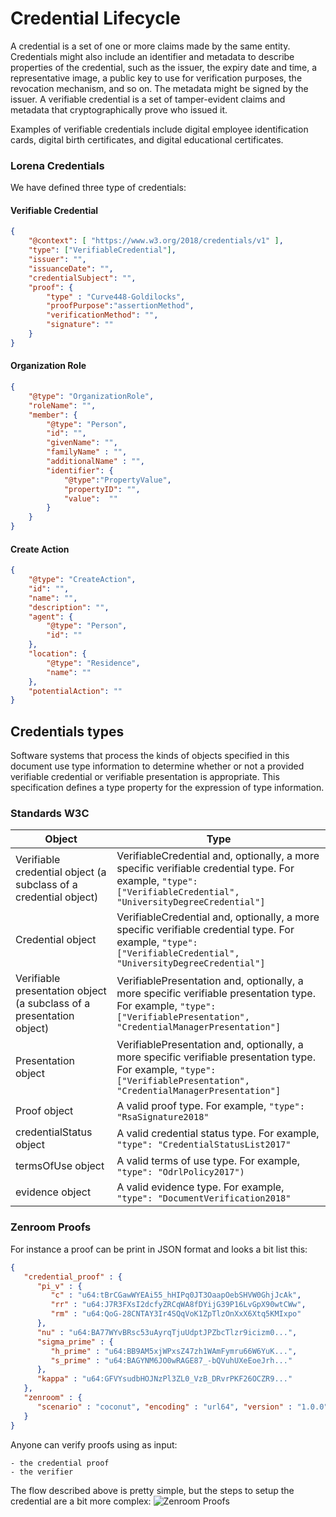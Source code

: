 # Credential Lifecycle
A credential is a set of one or more claims made by the same entity. Credentials might also include an identifier and metadata to describe properties of the credential, such as the issuer, the expiry date and time, a representative image, a public key to use for verification purposes, the revocation mechanism, and so on. The metadata might be signed by the issuer. A verifiable credential is a set of tamper-evident claims and metadata that cryptographically prove who issued it.

Examples of verifiable credentials include digital employee identification cards, digital birth certificates, and digital educational certificates.

### Lorena Credentials

We have defined three type of credentials:

#### Verifiable Credential

```json
{
    "@context": [ "https://www.w3.org/2018/credentials/v1" ],
    "type": ["VerifiableCredential"],
    "issuer": "",
    "issuanceDate": "",
    "credentialSubject": "",
    "proof": {
        "type" : "Curve448-Goldilocks",
        "proofPurpose":"assertionMethod",
        "verificationMethod": "",
        "signature": ""
    }
}
```

#### Organization Role

```json
{
    "@type": "OrganizationRole",
    "roleName": "",
    "member": {
        "@type": "Person",
        "id": "",
        "givenName": "",
        "familyName" : "",
        "additionalName" : "",
        "identifier": {
            "@type":"PropertyValue",
            "propertyID": "",
            "value":  ""
        }
    }
}
```

#### Create Action

```json
{
    "@type": "CreateAction",
    "id": "",
    "name": "",
    "description": "",
    "agent": {
        "@type": "Person",
        "id": ""
    },
    "location": {
        "@type": "Residence",
        "name": ""
    },
    "potentialAction": ""
}
```

## Credentials types

Software systems that process the kinds of objects specified in this document use type information to determine whether or not a provided verifiable credential or verifiable presentation is appropriate. This specification defines a type property for the expression of type information.

### Standards W3C
| Object | Type |
| -- | -- |
| Verifiable credential object (a subclass of a credential object)  | VerifiableCredential and, optionally, a more specific verifiable credential type. For example, ```"type": ["VerifiableCredential", "UniversityDegreeCredential"] ```|
| Credential object  | VerifiableCredential and, optionally, a more specific verifiable credential type. For example, ```"type": ["VerifiableCredential", "UniversityDegreeCredential"]``` |
| Verifiable presentation object (a subclass of a presentation object)  | VerifiablePresentation and, optionally, a more specific verifiable presentation type. For example, ```"type": ["VerifiablePresentation", "CredentialManagerPresentation"]``` |
| Presentation object  | VerifiablePresentation and, optionally, a more specific verifiable presentation type. For example, ```"type": ["VerifiablePresentation", "CredentialManagerPresentation"] ```|
| Proof object  | A valid proof type. For example, ```"type": "RsaSignature2018"``` |
| credentialStatus object  | A valid credential status type. For example, ```"type": "CredentialStatusList2017"``` |
| termsOfUse object  | A valid terms of use type. For example, ```"type": "OdrlPolicy2017") ```|
| evidence object  | A valid evidence type. For example, ```"type": "DocumentVerification2018"``` |

### Zenroom Proofs
For instance a proof can be print in JSON format and looks a bit list this:

```json
{
   "credential_proof" : {
      "pi_v" : {
         "c" : "u64:tBrCGawWYEAi55_hHIPq0JT3OaapOebSHVW0GhjJcAk",
         "rr" : "u64:J7R3FXsI2dcfyZRCqWA8fDYijG39P16LvGpX90wtCWw",
         "rm" : "u64:QoG-28CNTAY3Ir4SQqVoK1ZpTlzOnXxX6Xtq5KMIxpo"
      },
      "nu" : "u64:BA77WYvBRsc53uAyrqTjuUdptJPZbcTlzr9icizm0...",
      "sigma_prime" : {
         "h_prime" : "u64:BB9AM5xjWPxsZ47zh1WAmFymru66W6YuK...",
         "s_prime" : "u64:BAGYNM6JO0wRAGE87_-bQVuhUXeEoeJrh..."
      },
      "kappa" : "u64:GFVYsudbHOJNzPl3ZL0_VzB_DRvrPKF26OCZR9..."
   },
   "zenroom" : {
      "scenario" : "coconut", "encoding" : "url64", "version" : "1.0.0"
   }
}
```
Anyone can verify proofs using as input:

    - the credential proof
    - the verifier


The flow described above is pretty simple, but the steps to setup the credential are a bit more complex:
![Zenroom Proofs](../../images/zenroom-proofs.png)
